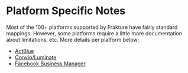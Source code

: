 # Platform Specific Notes
Most of the 100+ platforms supported by Frakture have fairly standard mappings.  However, some platforms require a little more documentation about limitations, etc.  More details per platform below:

* [ActBlue](/etl/bots/ActBlueBot "ActBlue")
* [Convio/Luminate](/etl/bots/ConvioLuminateBot "ConvioLuminateBot")
* [Facebook Business Manager](/etl/bots/FacebookBusinessManagerBot "Facebook Business Manager")
